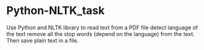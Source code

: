 # Python-NLTK_task
Use Python and NLTK library to read text from a PDF file  detect language of the text   remove all the stop words (depend on the language) from the text.   Then save plain text in a file.
